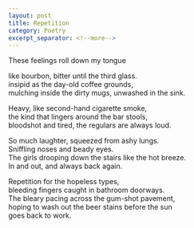 ```yaml
---
layout: post
title: Repetition
category: Poetry
excerpt_separator: <!--more-->
---
```

These feelings roll down my tongue<br/>
<!--more-->
like bourbon, bitter until the third glass.<br/>
insipid as the day-old coffee grounds,<br/>
mulching inside the dirty mugs, unwashed in the sink.<br/>

Heavy, like second-hand cigarette smoke,<br/>
the kind that lingers around the bar stools,<br/>
bloodshot and tired, the regulars are always loud.<br/>

So much laughter, squeezed from ashy lungs.<br/>
Sniffling noses and beady eyes.<br/>
The girls drooping down the stairs like the hot breeze.<br/>
In and out, and always back again.<br/>

Repetition for the hopeless types,<br/>
bleeding fingers caught in bathroom doorways.<br/>
The bleary pacing across the gum-shot pavement, <br/>
hoping to wash out the beer stains before the sun <br/>
goes back to work.<br/>
